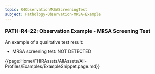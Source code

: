 ```yaml
---
topic: R4ObservationMRSAScreeningTest
subject: Pathology-Observation-MRSA-Example
---
```

### PATH-R4-22: Observation Example - MRSA Screening Test
An example of a qualitative test result:
* MRSA screening test: NOT DETECTED

{{page:Home/FHIRAssets/AllAssets/All-Profiles/Examples/ExampleSnippet.page.md}}